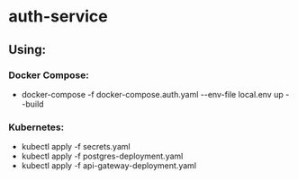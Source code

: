 # auth-service

## Using:

### Docker Compose:

- docker-compose -f docker-compose.auth.yaml --env-file local.env up --build

### Kubernetes:

- kubectl apply -f secrets.yaml
- kubectl apply -f postgres-deployment.yaml
- kubectl apply -f api-gateway-deployment.yaml

